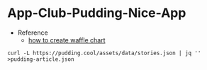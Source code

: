 # App-Club-Pudding-Nice-App

- Reference
  - [how to create waffle chart](https://pudding.cool/process/flexbox-layout/)


```
curl -L https://pudding.cool/assets/data/stories.json | jq '' >pudding-article.json
```

